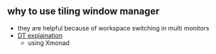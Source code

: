 ## why to use tiling window manager
- they are helpful because of workspace switching in multi monitors
- [DT explaination](https://www.youtube.com/watch?v=yTzFoJfEXyU)
	- using Xmonad